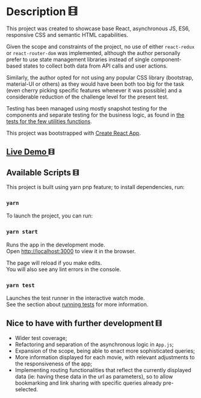 # Description <img src="src/assets/film-roll.svg" alt="movie" width="24px"/>

This project was created to showcase base React, asynchronous JS, ES6, responsive CSS and semantic HTML capabilities.

Given the scope and constraints of the project, no use of either `react-redux` or `react-router-dom` was implemented, although the author personally prefer to use state management libraries instead of single component-based states to collect both data from API calls and user actions.

Similarly, the author opted for not using any popular CSS library (bootstrap, material-UI or others) as they would have been both too big for the task (even cherry picking specific features whenever it was possible) and a considerable reduction of the challenge level for the present test.

Testing has been managed using mostly snapshot testing for the components and separate testing for the business logic, as found in [the tests for the few utilities functions](/src/utilities/utilities.spec.js).

This project was bootstrapped with [Create React App](https://github.com/facebook/create-react-app).

## [Live Demo <img src="src/assets/film-roll.svg" alt="movie" width="16px"/>](https://giacomosorbi.github.io/movie-listing-demo/)

## Available Scripts <img src="src/assets/film-roll.svg" alt="movie" width="16px"/>

This project is built using yarn pnp feature; to install dependencies, run:

### `yarn`

To launch the project, you can run:

### `yarn start`

Runs the app in the development mode.<br>
Open [http://localhost:3000](http://localhost:3000) to view it in the browser.

The page will reload if you make edits.<br>
You will also see any lint errors in the console.

### `yarn test`

Launches the test runner in the interactive watch mode.<br>
See the section about [running tests](https://facebook.github.io/create-react-app/docs/running-tests) for more information.

## Nice to have with further development <img src="src/assets/film-roll.svg" alt="movie" width="16px"/>

- Wider test coverage;
- Refactoring and separation of the asynchronous logic in `App.js`;
- Expansion of the scope, being able to enact more sophisticated queries;
- More information displayed for each movie, with relevant adjustments to the responsiveness of the app;
- Implementing routing functionalities that reflect the currently displayed data (ie: having these data in the url as parameters), so to allow bookmarking and link sharing with specific queries already pre-selected.
